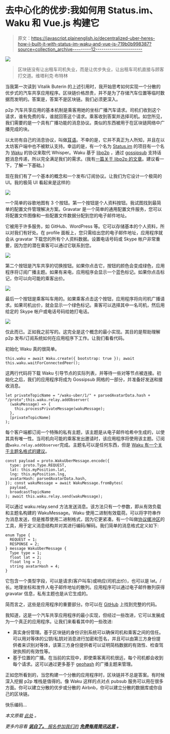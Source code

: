 # 去中心化的优步:我如何用 Status.im、Waku 和 Vue.js 构建它

> 原文：<https://javascript.plainenglish.io/decentralized-uber-heres-how-i-built-it-with-status-im-waku-and-vue-js-719b0b998387?source=collection_archive---------12----------------------->

![](img/ac3487a7d24a21058d3828c05278c123.png)

> 区块链没有让出租车司机失业，而是让优步失业，让出租车司机直接与顾客打交道。维塔利克·布特林

当我第一次读到 Vitalik Buterin 的上述引用时，我开始思考如何实现一个分散的优步式的汽车共享应用程序。区块链价格昂贵，并不是为了存储汽车位置等临时数据而发明的。答案是，答案不是区块链。我们必须更深入。

p2p 汽车共享应用的基本机制是乘客用她的坐标广播汽车请求。司机们收到这个请求，谁有免费的车，谁就回答这个请求。乘客收到答案并选择司机。如您所见，我们需要的是一个具有广播功能的消息协议。类似的东西被用于在区块链网络中广播完成的块。

以太坊有自己的消息协议，叫做[耳语](https://eth.wiki/concepts/whisper/whisper)。不幸的是，它并不真正为人所知，并且在以太坊客户端中也不被默认支持。幸运的是，有一个名为 [Status.im](https://status.im/) 的项目有一个名为 [Waku](https://github.com/status-im/js-waku) 的协议来取代 Whisper。Waku 基于 [libp2p](https://libp2p.io/) ，通过 [gossipsub](https://docs.libp2p.io/concepts/publish-subscribe/) 支持话题消息传递，所以完全满足我们的需求。(我有[一篇关于 libp2p 的文章](https://hackernoon.com/writing-decentralized-applications-in-javascript-libp2p-basics)。建议看一下，了解一下基础。)

现在我们有了一个基本的概念和一个发布/订阅协议。让我们为它设计一个极简的 UI。我的极简 UI 看起来是这样的:

![](img/3f2b437fae020aa9b00a46107e75f815.png)

一个简单的谷歌地图有 3 个按钮。第一个按钮是个人资料按钮。我试图找到最简单的配置文件管理解决方案。Gravatar 是一个简单的通用配置文件服务，您可以将配置文件图像和一些配置文件数据分配到您的电子邮件地址。

它被用于许多服务，如 GitHub、WordPress 等。它可以存储基本的个人资料，所以对我们有好处。在 profile 面板上，您只需给出您的电子邮件地址，应用程序就会从 gravatar 下载您的所有个人资料数据。设置电话号码或 Skype 帐户非常重要，因为您的潜在乘客可以通过它联系到您。

![](img/2e339d92fb4482fa83e0f9c2df002b71.png)

第二个按钮是汽车共享的切换按钮。如果你点击它，按钮的颜色会变成绿色，应用程序将订阅广播主题。如果有来电，应用程序会显示一个蓝色标记。如果你点击标记，你可以向可能的乘客出价。

![](img/239de8a67a9baf185b3466e40a41a391.png)

最后一个按钮是乘客叫车用的。如果乘客点击这个按钮，应用程序将向司机广播请求。如果司机出价，就会显示一个绿色标记。乘客可以选择其中一名司机，然后用给定的 Skype 帐户或电话号码给她打电话。

![](img/10f9d52e8306ea6d64412413ba251a6b.png)

仅此而已。正如我之前写的。这完全是这个概念的最小实现。其目的是帮助理解 p2p 发布/订阅系统如何在应用程序下工作。让我们看看代码。

初始化 Waku 真的很简单。

```
this.waku = await Waku.create({ bootstrap: true }); await this.waku.waitForConnectedPeer();
```

这两行代码将下载 Waku 引导节点的实际列表，并等待一些对等节点被连接。初始化之后，我们的应用程序将成为 Gossipsub 网格的一部分，并准备好发送和接收消息。

```
let privateTopicName = "/waku-uber/1/" + parsedAvatarData.hash + "/proto";this.waku.relay.addObserver(
  (wakuMessage) => {
    this.processPrivateMessage(wakuMessage);
  },
  [privateTopicName]
);
```

每个客户端都订阅一个特殊的私有主题，该主题是从电子邮件哈希中生成的，以使其具有唯一性。当司机向可能的乘客发出邀请时，该应用程序将使用该主题。订阅由`waku.relay.addObserver`完成。主题名可以是任何东西，但是 [Waku 有一个关于主题名格式的建议](https://github.com/status-im/js-waku/blob/main/guides/choose-content-topic.md)。

```
const payload = proto.WakuUberMessage.encode({ 
  type: proto.Type.REQUEST, 
  lat: this.myPosition.lat, 
  lng: this.myPosition.lng, 
  avatarHash: parsedAvatarData.hash, 
}); const wakuMessage = await WakuMessage.fromBytes( 
  payload, 
  broadcastTopicName 
); await this.waku.relay.send(wakuMessage);
```

可以通过 waku.relay.send 方法发送消息。该方法只有一个参数，即从有效负载和主题名构建的 WakuMessage。Waku 使用二进制有效载荷。可以将字符串作为消息发送，但是推荐使用二进制格式，因为它更紧凑。有一个叫做[协议缓冲区](https://developers.google.com/protocol-buffers)的工具，用于定义消息结构并对其进行编码/解码。我们简单的消息格式定义如下:

```
enum Type { 
  REQUEST = 1; 
  RESPONSE = 2; 
} message WakuUberMessage { 
  Type type = 1; 
  float lat = 2; 
  float lng = 3; 
  string avatarHash = 4; 
}
```

它包含一个类型字段，可以是请求(客户叫车)或响应(司机出价)，也可以是 lat。/长。地理坐标和发件人电子邮件地址的散列。应用程序可以通过电子邮件散列获得 gravatar 信息，私有主题也是从它生成的。

简而言之，这些是应用程序的重要部分。你可以在 [GitHub](https://github.com/TheBojda/waku-uber) 上找到完整的代码。

我知道，这是一个汽车共享应用程序的最小实现，但经过一些改进，它可以发展成为一个真正的应用程序。让我们来看看其中的一些改进:

*   真实身份管理。基于区块链的身份识别系统可以确保司机和乘客之间的信任。可以用对等体的公钥/私钥对消息进行加密和签名，并且可以由第三方身份提供者来识别对等体，该第三方身份提供者可以证明简档数据的有效性、检查驾驶执照的有效性等。
*   基于位置的广播。在当前的实现中，即使乘客离司机很远，每个司机都会收到每个请求。这可以通过更多基于 [geohash](https://en.wikipedia.org/wiki/Geohash) 的广播主题来管理。

正如您所看到的，当您构建一个分散的应用程序时，区块链并不总是答案。有时候深入挖掘 p2p 堆栈是值得的。像 Waku 这样的点对点 pubsub 服务可以用在很多方面。你可以建立分散的优步或分散的 Airbnb，你可以建立分散的数据库或你自己的区块链。

快乐编码…

*本文原载* [*此处*](https://hackernoon.com/decentralized-uber-heres-how-i-built-it-with-statusim-waku-and-vuejs) *。*

*更多内容看* [***说白了。*** *报名参加我们的*](http://plainenglish.io/) [***免费每周简讯这里***](http://newsletter.plainenglish.io/) ***。***